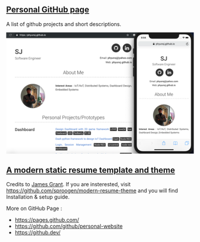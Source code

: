 ## [Personal GitHub page](https://phyunsj.github.io/)

A list of github projects and short descriptions.

<p align="center">
<img src="https://github.com/phyunsj/phyunsj.github.io/blob/master/images/phyunsj.github.io.png" width="650px"/>
</p>

## [A modern static resume template and theme](https://github.com/sproogen/modern-resume-theme)

Credits to [James Grant](http://www.jameswgrant.co.uk/). If you are insterested, visit https://github.com/sproogen/modern-resume-theme and you will find Installation & setup guide.

More on GitHub Page : 
- https://pages.github.com/ 
- https://github.com/github/personal-website 
- https://github.dev/
